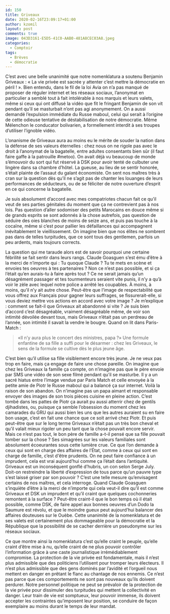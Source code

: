 ```yaml
---
id: 150
title: Griveaux
date: 2020-02-16T23:09:17+01:00
author: kzomil
layout: post
comments: true
image: 043D3161-E5D5-41C0-AAB0-481A8CEC03A8.jpeg
categories:
  - Comptoir
tags:
  - Brèves
  - démocratie
---
```


C’est avec une belle unanimité que notre nomenklatura a soutenu Benjamin Griveaux : « La vie privée est sacrée y attenter c’est mettre la démocratie en péril ! ». Bien entendu, dans le fil de la loi Avia on n’a pas manqué de proposer de réguler internet et les réseaux sociaux, l’anonymat en particulier a semblé tout à fait intolérable à nos marquis et leurs valets, même si ceux qui ont diffusé la vidéo que fit le fringant Benjamin de son vit pendant qu’il se masturbait n’ont pas agi anonymement.
On a aussi demandé l’expulsion immédiate du Russe maboul, celui qui serait à l’origine de cette odieuse tentative de déstabilisation de notre démocratie. Même Mélenchon le conducator bolivarien, a formellement interdit à ses troupes d’utiliser l’ignoble vidéo.

L’onanisme de Griveaux aura au moins eu le mérite de souder la nation dans la défense de ses valeurs éternelles : chez nous on ne rigole pas avec le droit à l’anonymat de la bagatelle, entre adultes consentants bien sûr (il faut faire gaffe à la patrouille #metoo). On avait déjà vu beaucoup de monde s’émouvoir du sort qui fut réservé à DSK pour avoir tenté de culbuter une lingère dans sa chambre d’hôtel. La gueuse, au lieu de se sentir honorée, s’était plainte de l’assaut du galant économiste. On sent nos maîtres très à cran sur la question dès qu’il ne s’agit pas de chanter les louanges de leurs performances de séducteurs, ou de se féliciter de notre ouverture d’esprit en ce qui concerne la bagatelle.

Je suis absolument d’accord avec mes compatriotes chacun fait ce qu’il veut de ses parties génitales du moment que ça ne contrevient pas à nos lois. Pas question d’aller sodomiser des petits Marocains en douce même si de grands esprits se sont adonnés à la chose autrefois, pas question de séduire des oies blanches de moins de seize ans, et puis pas touche à la cocaïne, même si c’est pour pallier les défaillances qui accompagnent inévitablement le vieillissement. On imagine bien que nos élites ne sombrent pas dans de telles turpitudes, que ce sont tous des gentlemen, parfois un peu ardents, mais toujours corrects.

La question qui me taraude alors est de savoir pourquoi une certaine fébrilité se fait sentir dans leurs rangs. Claude Goasguen s’est ému d’être à la merci de n’importe qui : Tu quoque Claude ? Tu te mets en scène et envoies tes oeuvres à tes partenaires ? Non ce n’est pas possible, et si ça l’était qu’en aurais-tu à faire après tout ? Ce ne serait jamais qu’un désagrément passager et tes tourmenteurs seraient vite punis, il n’y a qu’à voir le zèle avec lequel notre police a arrêté les coupables. À moins, à moins, qu’il n’y ait autre chose. Peut-être que l’image de respectabilité que vous offrez aux Français pour gagner leurs suffrages, se fissurerait-elle, si vous deviez mettre vos actions en accord avec votre image ?
Je m’explique : comment se fait-il que Griveaux ait abandonné si vite ? Je suis bien d’accord c’est désagréable, vraiment désagréable même, de voir son intimité dévoilée devant tous, mais Griveaux n’était pas un perdreau de l’année, son intimité il savait la vendre le bougre. Quand on lit dans Paris-Match : 

> «Il n’y aura plus le concert des ministres, papa ?» Une formule enfantine de sa fille a suffi pour le désarmer : chez les Griveaux, le sens de la formule se cultive dès le plus jeune âge.   

C’est bien qu’il utilise sa fille visiblement encore très jeune. Je ne veux pas trop en faire, mais ça engage de faire une chose pareille. On imagine que chez les Griveaux la famille ça compte, on n’imagine pas que le père envoie par SMS une vidéo de son sexe filmé pendant qu’il se masturbe. Il y a un sacré hiatus entre l’image vendue par Paris Match et celle envoyée à la petite amie de Piotr le Russe maboul qui a balancé ça sur internet. Voilà la raison de son abandon. On n’imagine pas un papa aimant et responsable envoyer des images de son trois pièces cuisine en pleine action. C’est tombé dans les pattes de Piotr ça aurait pu aussi atterrir chez de gentils djihadistes, ou, puisque ça semble l’obsession du moment chez les camarades du GRU qui aussi bien les uns que les autres auraient su en faire bon usage, c’est en fait une chance que ce soit arrivé chez Piotr. Et puis peut-être que sur le long terme Griveaux n’était pas un très bon cheval et qu’il valait mieux rigoler un peu tant que la chose pouvait encore servir. Mais ce n’est pas tout, le bon père de famille a-t-il pensé que sa fille pouvait tomber sur la chose ? Ses simagrées sur les valeurs familiales sont absolument écoeurantes sous cette lumière crue.
Ce que l’on demande à ceux qui sont en charge des affaires de l’État, comme à ceux qui sont en charge de famille, c’est d'être prudents. On ne peut faire confiance à un imprudent, cela est vrai aujourd’hui comme ça l’était dans l’antiquité.
Griveaux est un inconséquent gonflé d’hubris, un con selon Serge July. Doit-on restreindre la liberté d’expression de tous parce qu’un pauvre type s’est laissé griser par son pouvoir ? C’est une telle mesure qu’envisagent certains de nos maîtres, et cela interroge. Quand Claude Goasguen s’inquiète d’être à la merci de n’importe qui cela veut-il dire qu’il est comme Griveaux et DSK un imprudent et qu’il craint que quelques cochonneries remontent à la surface ? Peut-être craint-il que le bon temps où il était possible, comme DSK, de faire appel aux bonnes oeuvres d’un Dodo la Saumure est révolu, et que le moindre gueux peut aujourd’hui balancer des affaires douteuses sur le Ouèbe. 
Cette unanimité de la nomenklatura et de ses valets est certainement plus dommageable pour la démocratie et la République que la possibilité de se cacher derrière un pseudonyme sur les réseaux sociaux.

Ce que montre ainsi la nomenklatura c’est qu’elle craint le peuple, qu’elle craint d’être mise à nu, qu’elle craint de ne plus pouvoir contrôler l’information grâce à une caste journalistique irrémédiablement compromise.
La protection de la vie privée est fondamentale, mais il n’est plus admissible que des politiciens l’utilisent pour tromper leurs électeurs. Il n’est plus admissible que des gens dominés par l’avidité et l’orgueil nous mettent en danger en prêtant le flanc au chantage de nos ennemis. Ce n’est pas parce que ces comportements ne sont pas nouveaux qu’ils doivent perdurer. Notre personnel politique ne peut se prévaloir de la protection de la vie privée pour dissimuler des turpitudes qui mettent la collectivité en danger. Leur train de vie est somptueux, leur pouvoir immense, ils doivent accepter les contraintes qu’imposent leur position, se conduire de façon exemplaire au moins durant le temps de leur mandat. 
